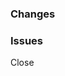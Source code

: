 ### Changes
<!-- Specify changes you've done in your PR, be as specific as you can! :) -->

<!--release-notes-ignore-->
### Issues
<!-- Link related issue after close using # notation. `Close #123`-->

Close 
<!--release-notes-ignore-->


